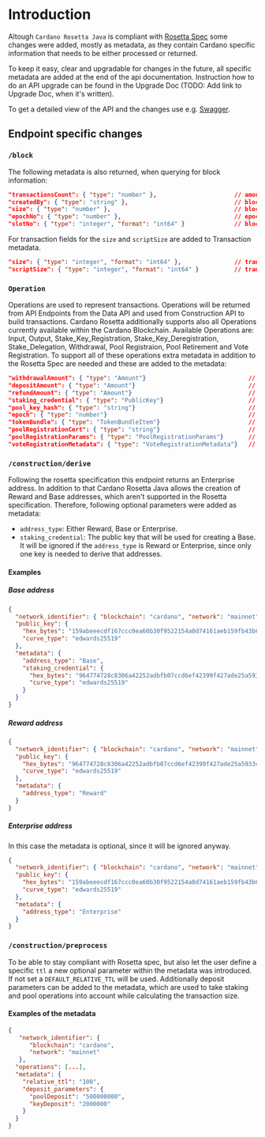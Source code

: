 # Introduction
Altough ```Cardano Rosetta Java``` is compliant with [Rosetta Spec](https://docs.cloud.coinbase.com/rosetta/docs/welcome) 
some changes were added, mostly as metadata, as they contain Cardano specific information that needs to be either processed or returned.


To keep it easy, clear and upgradable for changes in the future, all specific metadata are added at the end of the api documentation. 
Instruction how to do an API upgrade can be found in the Upgrade Doc (TODO: Add link to Upgrade Doc, when it's written).

To get a detailed view of the API and the changes use e.g. [Swagger](https://swagger.io/).

## Endpoint specific changes

### ``/block``
The following metadata is also returned, when querying for block information:
```json
"transactionsCount": { "type": "number" },                      // amount of transactions in the block
"createdBy": { "type": "string" },                              // block creation time in UTC expressed as linux timestamp
"size": { "type": "number" },                                   // block size in bytes
"epochNo": { "type": "number" },                                // epoch where the block has been included
"slotNo": { "type": "integer", "format": "int64" }              // block slot number
```
For transaction fields for the ``size`` and ``scriptSize`` are added to Transaction metadata.
```json
"size": { "type": "integer", "format": "int64" },               // transaction size in bytes
"scriptSize": { "type": "integer", "format": "int64" }          // transaction script size in bytes
```

### ``Operation``
Operations are used to represent transactions. Operations will be returned from API Endpoints from the Data API and used from Construction API to build transactions. 
Cardano Rosetta additionally supports also all Operations currently available within the Cardano Blockchain. Available Operations are: Input, Output, Stake_Key_Registration, Stake_Key_Deregistration, Stake_Delegation, Withdrawal, Pool Registraion, Pool Retirement and Vote Registration.
To support all of these operations extra metadata in addition to the Rosetta Spec are needed and these are added to the metadata:
```json
"withdrawalAmount": { "type": "Amount"}                             // The amount of ADA that is withdrawn from the staking account. Only use if it's a withdrawal operation.
"depositAmount": { "type": "Amount"}                                // The amount of ADA that is deposited to register for example a stake address or a pool. Only use if it's a deposit operation.
"refundAmount": { "type": "Amount"}                                 // The amount of ADA that is refunded after deregistering a stake address or a pool. Only use if it's a refund operation.
"staking_credential": { "type": "PublicKey"}                        // The credentials used for staking.
"pool_key_hash": { "type": "string"}                                // The hash of the pool key. Only use if it's a pool registration or retirement operation.
"epoch": { "type": "number"}                                        // The epoch number.
"tokenBundle": { "type": "TokenBundleItem"}                         // List of token bundles . Only use if it's a multi-asset transaction.
"poolRegistrationCert": { "type": "string"}                         // The Certificate used for pool registration. Only use if it's a pool registration operation.
"poolRegistrationParams": { "type": "PoolRegistrationParams"}       // Extra Parameters for a pool registration. Only use if it's a pool registration operation.
"voteRegistrationMetadata": { "type": "VoteRegistrationMetadata"}   // Metadata to register votes. Only use if it's a vote registration operation.
```
###  ``/construction/derive``
Following the rosetta specification this endpoint returns an Enterprise address. 
In addition to that Cardano Rosetta Java allows the creation of Reward and Base addresses, which aren't supported in the Rosetta specification.
Therefore, following optional parameters were added as metadata:
- ``address_type``: Either Reward, Base or Enterprise.
- ```staking_credential```: The public key that will be used for creating a Base. It will be ignored if the ```address_type``` is Reward or Enterprise, since only one key is needed to derive that addresses.

#### Examples
##### Base address
```json
{
  "network_identifier": { "blockchain": "cardano", "network": "mainnet" },
  "public_key": {
    "hex_bytes": "159abeeecdf167ccc0ea60b30f9522154a0d74161aeb159fb43b6b0695f057b3",
    "curve_type": "edwards25519"
  },
  "metadata": {
    "address_type": "Base",
    "staking_credential": {
      "hex_bytes": "964774728c8306a42252adbfb07ccd6ef42399f427ade25a5933ce190c5a8760",
      "curve_type": "edwards25519"
    }
  }
}
```
##### Reward address
```json
{
  "network_identifier": { "blockchain": "cardano", "network": "mainnet" },
  "public_key": {
    "hex_bytes": "964774728c8306a42252adbfb07ccd6ef42399f427ade25a5933ce190c5a8760",
    "curve_type": "edwards25519"
  },
  "metadata": {
    "address_type": "Reward"
  }
}
```
##### Enterprise address
In this case the metadata is optional, since it will be ignored anyway. 
```json
{
  "network_identifier": { "blockchain": "cardano", "network": "mainnet" },
  "public_key": {
    "hex_bytes": "159abeeecdf167ccc0ea60b30f9522154a0d74161aeb159fb43b6b0695f057b3",
    "curve_type": "edwards25519"
  },
  "metadata": {
    "address_type": "Enterprise"
  }
}
```

###  ``/construction/preprocess``
To be able to stay compliant with Rosetta spec, but also let the user define a specific ```ttl``` a new optional parameter within the metadata was introduced. If not set a ```DEFAULT_RELATIVE_TTL``` will be used.
Additionally deposit parameters can be added to the metadata, which are used to take staking  and pool operations into account while calculating the transaction size.

#### Examples of the metadata
```json
{
   "network_identifier": {
      "blockchain": "cardano",
      "network": "mainnet"
   },
  "operations": [...],
  "metadata": {
    "relative_ttl": "100",
    "deposit_parameters": {
      "poolDeposit": "500000000",
      "keyDeposit": "2000000"
    }
  }
}
```